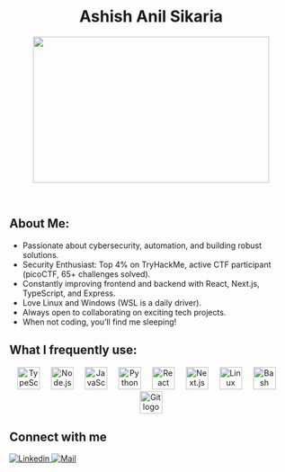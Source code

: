 <h1 align="center"> Ashish Anil Sikaria </h1>
<p align="center" float="left">
<!-- <img align="left" src="https://komarev.com/ghpvc/?username=ashishanilsikaria&label=Profile%20views&color=2a17d1" alt="ashishanilsikaria"/> -->
<!-- <img align="right" src="https://img.shields.io/github/followers/ashishanilsikaria?color=2a17d1&label=Followers" alt="ashishanilsikaria" />  -->
</p>

<p align="center" float="left">
  <a href="https://github.com/ashishanilsikaria?tab=repositories">
  <img src="https://media.giphy.com/media/qgQUggAC3Pfv687qPC/giphy.gif" height="260" width="420"/>
  </a>
</p>
<br>
<h2 align="left">About Me: </h2>
    
- Passionate about cybersecurity, automation, and building robust solutions.
- Security Enthusiast: Top 4% on TryHackMe, active CTF participant (picoCTF, 65+ challenges solved).
- Constantly improving frontend and backend with React, Next.js, TypeScript, and Express.
- Love Linux and Windows (WSL is a daily driver).
- Always open to collaborating on exciting tech projects.
- When not coding, you’ll find me sleeping!

<h2 align="left">What I frequently use:</h2>
<div align="center">
  <img src="https://cdn.jsdelivr.net/gh/devicons/devicon/icons/typescript/typescript-original.svg" height="40" alt="TypeScript logo" />
  <img width="12" />
  <img src="https://cdn.jsdelivr.net/gh/devicons/devicon/icons/nodejs/nodejs-original.svg" height="40" alt="Node.js logo" />
  <img width="12" />
  <img src="https://cdn.jsdelivr.net/gh/devicons/devicon/icons/javascript/javascript-original.svg" height="40" alt="JavaScript logo" />
  <img width="12" />
  <img src="https://cdn.jsdelivr.net/gh/devicons/devicon/icons/python/python-original.svg" height="40" alt="Python logo" />
  <img width="12" />
  <img src="https://cdn.jsdelivr.net/gh/devicons/devicon/icons/react/react-original.svg" height="40" alt="React logo" />
  <img width="12" />
  <img src="https://cdn.jsdelivr.net/gh/devicons/devicon/icons/nextjs/nextjs-original.svg" height="40" alt="Next.js logo" />
  <img width="12" />
  <img src="https://cdn.jsdelivr.net/gh/devicons/devicon/icons/linux/linux-original.svg" height="40" alt="Linux logo" />
  <img width="12" />
  <img src="https://cdn.jsdelivr.net/gh/devicons/devicon/icons/bash/bash-original.svg" height="40" alt="Bash logo" />
  <img width="12" />
  <img src="https://cdn.jsdelivr.net/gh/devicons/devicon/icons/git/git-original.svg" height="40" alt="Git logo" />
</div>

<h2>Connect with me</h2>
  
<a href="https://www.linkedin.com/in/ashish-anil-sikaria/" target="_blank">
    <img src="https://img.shields.io/badge/ashish--anil--sikaria-blue?logo=linkedin" alt="Linkedin">
</a>

<a href="mailto:ashishanilsikaria@gmail.com" target="_blank">
    <img src="https://img.shields.io/badge/ashishanilsikaria%40gmail.com-5383ec?logo=gmail&logoColor=d85140" alt="Mail">
</a>
